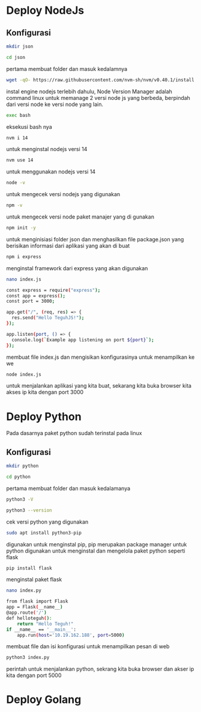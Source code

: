 # Deploy NodeJs
## Konfigurasi
```bash
mkdir json
```
```bash
cd json
```
pertama membuat folder dan masuk kedalamnya
```bash
wget -qO- https://raw.githubusercontent.com/nvm-sh/nvm/v0.40.1/install.sh | bash
```
instal engine nodejs terlebih dahulu, Node Version Manager adalah command linux untuk memanage 2 versi node js yang berbeda, berpindah dari versi node ke versi node yang lain.

```bash
exec bash
```
eksekusi bash nya

```bash
nvm i 14
```
untuk menginstal nodejs versi 14

```bash
nvm use 14
```
untuk menggunakan nodejs versi 14
 
```bash
node -v
```
untuk mengecek versi nodejs yang digunakan

```bash
npm -v
```
untuk mengecek versi node paket manajer yang di gunakan

```bash
npm init -y
```
untuk menginisiasi folder json dan menghasilkan file package.json yang berisikan informasi dari aplikasi yang akan di buat

```bash
npm i express
```
menginstal framework dari express yang akan digunakan

```bash
nano index.js
```
```bash
const express = require("express");
const app = express();
const port = 3000;

app.get("/", (req, res) => {
  res.send("Hello TeguhJS!");
});

app.listen(port, () => {
  console.log(`Example app listening on port ${port}`);
});
```
membuat file index.js dan mengisikan konfigurasinya untuk menampilkan ke we

```bash
node index.js
```
untuk menjalankan aplikasi yang kita buat, sekarang kita buka browser kita akses ip kita dengan port 3000





# Deploy Python
Pada dasarnya paket python sudah terinstal pada linux
## Konfigurasi
```bash
mkdir python
```
```bash
cd python
```
pertama membuat folder dan masuk kedalamanya

```bash
python3 -V
```
```bash
python3 --version
```
cek versi python yang digunakan

```bash
sudo apt install python3-pip
```
digunakan untuk menginstal pip, pip merupakan package manager untuk python digunakan untuk menginstal dan mengelola paket python seperti flask

```bash
pip install flask
```
menginstal paket flask

```bash
nano index.py
```
```bash
from flask import Flask
app = Flask(__name__)
@app.route('/')
def helloteguh():
    return "Hello Teguh!"
if __name__ == '__main__':
    app.run(host='10.19.162.188', port=5000)
```
membuat file dan isi konfigurasi untuk menampilkan pesan di web

```bash
python3 index.py
```
perintah untuk menjalankan python, sekrang kita buka browser dan akser ip kita dengan port 5000




# Deploy Golang
